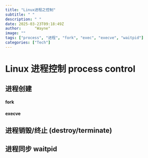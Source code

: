 ```yaml
---
title: "Linux进程之控制"
subtitle: " "
description: " "
date: 2025-03-23T09:18:49Z
author:      "Wayne"
image: ""
tags: ["process", "进程", "fork", "exec", "execve", "waitpid"]
categories: ["Tech"]
---
```


# Linux 进程控制 process control

## 进程创建

#### fork

#### execve

## 进程销毁/终止 (destroy/terminate)

## 进程同步 waitpid
